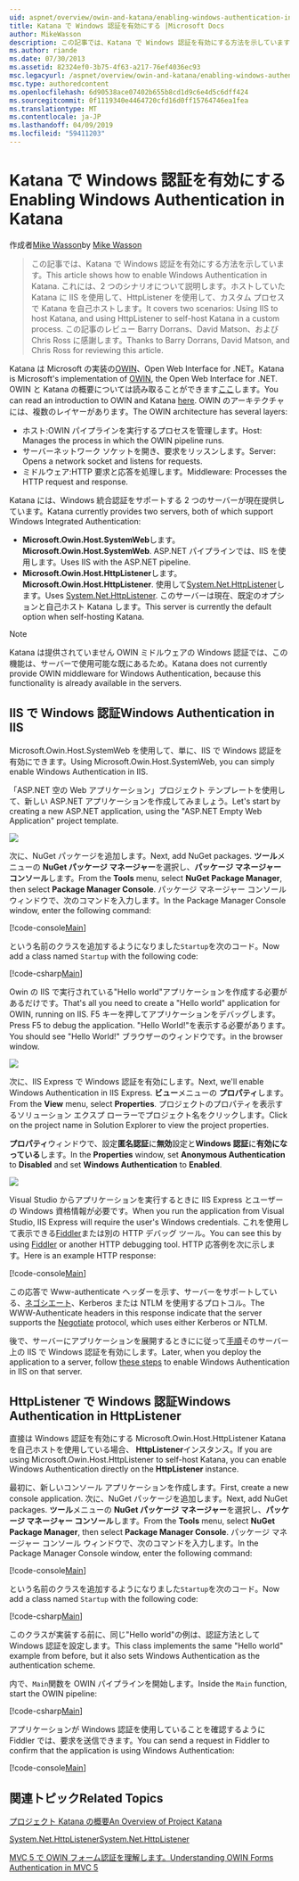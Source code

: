 ```yaml
---
uid: aspnet/overview/owin-and-katana/enabling-windows-authentication-in-katana
title: Katana で Windows 認証を有効にする |Microsoft Docs
author: MikeWasson
description: この記事では、Katana で Windows 認証を有効にする方法を示しています。 これには、2 つのシナリオについて説明します。IIS ホストしていた Katana を使用して、HttpListener を使用して自己 Kat をホストする.
ms.author: riande
ms.date: 07/30/2013
ms.assetid: 82324ef0-3b75-4f63-a217-76ef4036ec93
msc.legacyurl: /aspnet/overview/owin-and-katana/enabling-windows-authentication-in-katana
msc.type: authoredcontent
ms.openlocfilehash: 6d90538ace07402b655b8cd1d9c6e4d5c6dff424
ms.sourcegitcommit: 0f1119340e4464720cfd16d0ff15764746ea1fea
ms.translationtype: MT
ms.contentlocale: ja-JP
ms.lasthandoff: 04/09/2019
ms.locfileid: "59411203"
---
```

# <a name="enabling-windows-authentication-in-katana"></a><span data-ttu-id="84d95-104">Katana で Windows 認証を有効にする</span><span class="sxs-lookup"><span data-stu-id="84d95-104">Enabling Windows Authentication in Katana</span></span>

<span data-ttu-id="84d95-105">作成者[Mike Wasson](https://github.com/MikeWasson)</span><span class="sxs-lookup"><span data-stu-id="84d95-105">by [Mike Wasson](https://github.com/MikeWasson)</span></span>

> <span data-ttu-id="84d95-106">この記事では、Katana で Windows 認証を有効にする方法を示しています。</span><span class="sxs-lookup"><span data-stu-id="84d95-106">This article shows how to enable Windows Authentication in Katana.</span></span> <span data-ttu-id="84d95-107">これには、2 つのシナリオについて説明します。ホストしていた Katana に IIS を使用して、HttpListener を使用して、カスタム プロセスで Katana を自己ホストします。</span><span class="sxs-lookup"><span data-stu-id="84d95-107">It covers two scenarios: Using IIS to host Katana, and using HttpListener to self-host Katana in a custom process.</span></span> <span data-ttu-id="84d95-108">この記事のレビュー Barry Dorrans、David Matson、および Chris Ross に感謝します。</span><span class="sxs-lookup"><span data-stu-id="84d95-108">Thanks to Barry Dorrans, David Matson, and Chris Ross for reviewing this article.</span></span>


<span data-ttu-id="84d95-109">Katana は Microsoft の実装の[OWIN](http://owin.org/)、Open Web Interface for .NET。</span><span class="sxs-lookup"><span data-stu-id="84d95-109">Katana is Microsoft's implementation of [OWIN](http://owin.org/), the Open Web Interface for .NET.</span></span> <span data-ttu-id="84d95-110">OWIN と Katana の概要については読み取ることができます[ここ](an-overview-of-project-katana.md)します。</span><span class="sxs-lookup"><span data-stu-id="84d95-110">You can read an introduction to OWIN and Katana [here](an-overview-of-project-katana.md).</span></span> <span data-ttu-id="84d95-111">OWIN のアーキテクチャには、複数のレイヤーがあります。</span><span class="sxs-lookup"><span data-stu-id="84d95-111">The OWIN architecture has several layers:</span></span>

- <span data-ttu-id="84d95-112">ホスト:OWIN パイプラインを実行するプロセスを管理します。</span><span class="sxs-lookup"><span data-stu-id="84d95-112">Host: Manages the process in which the OWIN pipeline runs.</span></span>
- <span data-ttu-id="84d95-113">サーバーネットワーク ソケットを開き、要求をリッスンします。</span><span class="sxs-lookup"><span data-stu-id="84d95-113">Server: Opens a network socket and listens for requests.</span></span>
- <span data-ttu-id="84d95-114">ミドルウェア:HTTP 要求と応答を処理します。</span><span class="sxs-lookup"><span data-stu-id="84d95-114">Middleware: Processes the HTTP request and response.</span></span>

<span data-ttu-id="84d95-115">Katana には、Windows 統合認証をサポートする 2 つのサーバーが現在提供しています。</span><span class="sxs-lookup"><span data-stu-id="84d95-115">Katana currently provides two servers, both of which support Windows Integrated Authentication:</span></span>

- <span data-ttu-id="84d95-116">**Microsoft.Owin.Host.SystemWeb**します。</span><span class="sxs-lookup"><span data-stu-id="84d95-116">**Microsoft.Owin.Host.SystemWeb**.</span></span> <span data-ttu-id="84d95-117">ASP.NET パイプラインでは、IIS を使用します。</span><span class="sxs-lookup"><span data-stu-id="84d95-117">Uses IIS with the ASP.NET pipeline.</span></span>
- <span data-ttu-id="84d95-118">**Microsoft.Owin.Host.HttpListener**します。</span><span class="sxs-lookup"><span data-stu-id="84d95-118">**Microsoft.Owin.Host.HttpListener**.</span></span> <span data-ttu-id="84d95-119">使用して[System.Net.HttpListener](https://msdn.microsoft.com/library/system.net.httplistener.aspx)します。</span><span class="sxs-lookup"><span data-stu-id="84d95-119">Uses [System.Net.HttpListener](https://msdn.microsoft.com/library/system.net.httplistener.aspx).</span></span> <span data-ttu-id="84d95-120">このサーバーは現在、既定のオプションと自己ホスト Katana します。</span><span class="sxs-lookup"><span data-stu-id="84d95-120">This server is currently the default option when self-hosting Katana.</span></span>

> [!NOTE]
> <span data-ttu-id="84d95-121">Katana は提供されていません OWIN ミドルウェアの Windows 認証では、この機能は、サーバーで使用可能な既にあるため。</span><span class="sxs-lookup"><span data-stu-id="84d95-121">Katana does not currently provide OWIN middleware for Windows Authentication, because this functionality is already available in the servers.</span></span>

## <a name="windows-authentication-in-iis"></a><span data-ttu-id="84d95-122">IIS で Windows 認証</span><span class="sxs-lookup"><span data-stu-id="84d95-122">Windows Authentication in IIS</span></span>

<span data-ttu-id="84d95-123">Microsoft.Owin.Host.SystemWeb を使用して、単に、IIS で Windows 認証を有効にできます。</span><span class="sxs-lookup"><span data-stu-id="84d95-123">Using Microsoft.Owin.Host.SystemWeb, you can simply enable Windows Authentication in IIS.</span></span>

<span data-ttu-id="84d95-124">「ASP.NET 空の Web アプリケーション」プロジェクト テンプレートを使用して、新しい ASP.NET アプリケーションを作成してみましょう。</span><span class="sxs-lookup"><span data-stu-id="84d95-124">Let's start by creating a new ASP.NET application, using the "ASP.NET Empty Web Application" project template.</span></span>

![](enabling-windows-authentication-in-katana/_static/image1.png)

<span data-ttu-id="84d95-125">次に、NuGet パッケージを追加します。</span><span class="sxs-lookup"><span data-stu-id="84d95-125">Next, add NuGet packages.</span></span> <span data-ttu-id="84d95-126">**ツール**メニューの  **NuGet パッケージ マネージャー**を選択し、**パッケージ マネージャー コンソール**します。</span><span class="sxs-lookup"><span data-stu-id="84d95-126">From the **Tools** menu, select **NuGet Package Manager**, then select **Package Manager Console**.</span></span> <span data-ttu-id="84d95-127">パッケージ マネージャー コンソール ウィンドウで、次のコマンドを入力します。</span><span class="sxs-lookup"><span data-stu-id="84d95-127">In the Package Manager Console window, enter the following command:</span></span>

[!code-console[Main](enabling-windows-authentication-in-katana/samples/sample1.cmd)]

<span data-ttu-id="84d95-128">という名前のクラスを追加するようになりました`Startup`を次のコード。</span><span class="sxs-lookup"><span data-stu-id="84d95-128">Now add a class named `Startup` with the following code:</span></span>

[!code-csharp[Main](enabling-windows-authentication-in-katana/samples/sample2.cs)]

<span data-ttu-id="84d95-129">Owin の IIS で実行されている"Hello world"アプリケーションを作成する必要があるだけです。</span><span class="sxs-lookup"><span data-stu-id="84d95-129">That's all you need to create a "Hello world" application for OWIN, running on IIS.</span></span> <span data-ttu-id="84d95-130">F5 キーを押してアプリケーションをデバッグします。</span><span class="sxs-lookup"><span data-stu-id="84d95-130">Press F5 to debug the application.</span></span> <span data-ttu-id="84d95-131">"Hello World!"を表示する必要があります。</span><span class="sxs-lookup"><span data-stu-id="84d95-131">You should see "Hello World!"</span></span> <span data-ttu-id="84d95-132">ブラウザーのウィンドウです。</span><span class="sxs-lookup"><span data-stu-id="84d95-132">in the browser window.</span></span>

![](enabling-windows-authentication-in-katana/_static/image2.png)

<span data-ttu-id="84d95-133">次に、IIS Express で Windows 認証を有効にします。</span><span class="sxs-lookup"><span data-stu-id="84d95-133">Next, we'll enable Windows Authentication in IIS Express.</span></span> <span data-ttu-id="84d95-134">**ビュー**メニューの **プロパティ**します。</span><span class="sxs-lookup"><span data-stu-id="84d95-134">From the **View** menu, select **Properties**.</span></span> <span data-ttu-id="84d95-135">プロジェクトのプロパティを表示するソリューション エクスプ ローラーでプロジェクト名をクリックします。</span><span class="sxs-lookup"><span data-stu-id="84d95-135">Click on the project name in Solution Explorer to view the project properties.</span></span>

<span data-ttu-id="84d95-136">**プロパティ**ウィンドウで、設定**匿名認証**に**無効**設定と**Windows 認証**に**有効になっている**します。</span><span class="sxs-lookup"><span data-stu-id="84d95-136">In the **Properties** window, set **Anonymous Authentication** to **Disabled** and set **Windows Authentication** to **Enabled**.</span></span>

![](enabling-windows-authentication-in-katana/_static/image3.png)

<span data-ttu-id="84d95-137">Visual Studio からアプリケーションを実行するときに IIS Express とユーザーの Windows 資格情報が必要です。</span><span class="sxs-lookup"><span data-stu-id="84d95-137">When you run the application from Visual Studio, IIS Express will require the user's Windows credentials.</span></span> <span data-ttu-id="84d95-138">これを使用して表示できる[Fiddler](http://fiddler2.com/home)または別の HTTP デバッグ ツール。</span><span class="sxs-lookup"><span data-stu-id="84d95-138">You can see this by using [Fiddler](http://fiddler2.com/home) or another HTTP debugging tool.</span></span> <span data-ttu-id="84d95-139">HTTP 応答例を次に示します。</span><span class="sxs-lookup"><span data-stu-id="84d95-139">Here is an example HTTP response:</span></span>

[!code-console[Main](enabling-windows-authentication-in-katana/samples/sample3.cmd?highlight=1,5-6)]

<span data-ttu-id="84d95-140">この応答で Www-authenticate ヘッダーを示す、サーバーをサポートしている、[ネゴシエート](http://www.ietf.org/rfc/rfc4559.txt)、Kerberos または NTLM を使用するプロトコル。</span><span class="sxs-lookup"><span data-stu-id="84d95-140">The WWW-Authenticate headers in this response indicate that the server supports the [Negotiate](http://www.ietf.org/rfc/rfc4559.txt) protocol, which uses either Kerberos or NTLM.</span></span>

<span data-ttu-id="84d95-141">後で、サーバーにアプリケーションを展開するときにに従って[手順](https://www.iis.net/configreference/system.webserver/security/authentication/windowsauthentication)そのサーバー上の IIS で Windows 認証を有効にします。</span><span class="sxs-lookup"><span data-stu-id="84d95-141">Later, when you deploy the application to a server, follow [these steps](https://www.iis.net/configreference/system.webserver/security/authentication/windowsauthentication) to enable Windows Authentication in IIS on that server.</span></span>

## <a name="windows-authentication-in-httplistener"></a><span data-ttu-id="84d95-142">HttpListener で Windows 認証</span><span class="sxs-lookup"><span data-stu-id="84d95-142">Windows Authentication in HttpListener</span></span>

<span data-ttu-id="84d95-143">直接は Windows 認証を有効にする Microsoft.Owin.Host.HttpListener Katana を自己ホストを使用している場合、 **HttpListener**インスタンス。</span><span class="sxs-lookup"><span data-stu-id="84d95-143">If you are using Microsoft.Owin.Host.HttpListener to self-host Katana, you can enable Windows Authentication directly on the **HttpListener** instance.</span></span>

<span data-ttu-id="84d95-144">最初に、新しいコンソール アプリケーションを作成します。</span><span class="sxs-lookup"><span data-stu-id="84d95-144">First, create a new console application.</span></span> <span data-ttu-id="84d95-145">次に、NuGet パッケージを追加します。</span><span class="sxs-lookup"><span data-stu-id="84d95-145">Next, add NuGet packages.</span></span> <span data-ttu-id="84d95-146">**ツール**メニューの  **NuGet パッケージ マネージャー**を選択し、**パッケージ マネージャー コンソール**します。</span><span class="sxs-lookup"><span data-stu-id="84d95-146">From the **Tools** menu, select **NuGet Package Manager**, then select **Package Manager Console**.</span></span> <span data-ttu-id="84d95-147">パッケージ マネージャー コンソール ウィンドウで、次のコマンドを入力します。</span><span class="sxs-lookup"><span data-stu-id="84d95-147">In the Package Manager Console window, enter the following command:</span></span>

[!code-console[Main](enabling-windows-authentication-in-katana/samples/sample4.cmd)]

<span data-ttu-id="84d95-148">という名前のクラスを追加するようになりました`Startup`を次のコード。</span><span class="sxs-lookup"><span data-stu-id="84d95-148">Now add a class named `Startup` with the following code:</span></span>

[!code-csharp[Main](enabling-windows-authentication-in-katana/samples/sample5.cs)]

<span data-ttu-id="84d95-149">このクラスが実装する前に、同じ"Hello world"の例は、認証方法として Windows 認証を設定します。</span><span class="sxs-lookup"><span data-stu-id="84d95-149">This class implements the same "Hello world" example from before, but it also sets Windows Authentication as the authentication scheme.</span></span>

<span data-ttu-id="84d95-150">内で、`Main`関数を OWIN パイプラインを開始します。</span><span class="sxs-lookup"><span data-stu-id="84d95-150">Inside the `Main` function, start the OWIN pipeline:</span></span>

[!code-csharp[Main](enabling-windows-authentication-in-katana/samples/sample6.cs)]

<span data-ttu-id="84d95-151">アプリケーションが Windows 認証を使用していることを確認するように Fiddler では、要求を送信できます。</span><span class="sxs-lookup"><span data-stu-id="84d95-151">You can send a request in Fiddler to confirm that the application is using Windows Authentication:</span></span>

[!code-console[Main](enabling-windows-authentication-in-katana/samples/sample7.cmd?highlight=1,4-5)]

## <a name="related-topics"></a><span data-ttu-id="84d95-152">関連トピック</span><span class="sxs-lookup"><span data-stu-id="84d95-152">Related Topics</span></span>

[<span data-ttu-id="84d95-153">プロジェクト Katana の概要</span><span class="sxs-lookup"><span data-stu-id="84d95-153">An Overview of Project Katana</span></span>](an-overview-of-project-katana.md)

[<span data-ttu-id="84d95-154">System.Net.HttpListener</span><span class="sxs-lookup"><span data-stu-id="84d95-154">System.Net.HttpListener</span></span>](https://msdn.microsoft.com/library/system.net.httplistener.aspx)

[<span data-ttu-id="84d95-155">MVC 5 で OWIN フォーム認証を理解します。</span><span class="sxs-lookup"><span data-stu-id="84d95-155">Understanding OWIN Forms Authentication in MVC 5</span></span>](https://blogs.msdn.com/b/webdev/archive/2013/07/03/understanding-owin-forms-authentication-in-mvc-5.aspx)
